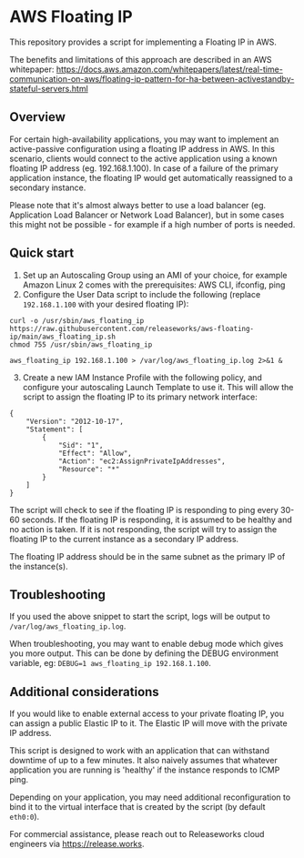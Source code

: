 # AWS Floating IP
This repository provides a script for implementing a Floating IP in AWS.

The benefits and limitations of this approach are described in an AWS whitepaper: https://docs.aws.amazon.com/whitepapers/latest/real-time-communication-on-aws/floating-ip-pattern-for-ha-between-activestandby-stateful-servers.html

## Overview
For certain high-availability applications, you may want to implement an active-passive configuration using a floating IP address in AWS. In this scenario, clients would connect to the active application using a known floating IP address (eg. 192.168.1.100). In case of a failure of the primary application instance, the floating IP would get automatically reassigned to a secondary instance.

Please note that it's almost always better to use a load balancer (eg. Application Load Balancer or Network Load Balancer), but in some cases this might not be possible - for example if a high number of ports is needed.

## Quick start
1. Set up an Autoscaling Group using an AMI of your choice, for example Amazon Linux 2 comes with the prerequisites: AWS CLI, ifconfig, ping
2. Configure the User Data script to include the following (replace `192.168.1.100` with your desired floating IP):
```
curl -o /usr/sbin/aws_floating_ip https://raw.githubusercontent.com/releaseworks/aws-floating-ip/main/aws_floating_ip.sh
chmod 755 /usr/sbin/aws_floating_ip

aws_floating_ip 192.168.1.100 > /var/log/aws_floating_ip.log 2>&1 &
```
3. Create a new IAM Instance Profile with the following policy, and configure your autoscaling Launch Template to use it. This will allow the script to assign the floating IP to its primary network interface:
```
{
    "Version": "2012-10-17",
    "Statement": [
        {
            "Sid": "1",
            "Effect": "Allow",
            "Action": "ec2:AssignPrivateIpAddresses",
            "Resource": "*"
        }
    ]
}
```

The script will check to see if the floating IP is responding to ping every 30-60 seconds. If the floating IP is responding, it is assumed to be healthy and no action is taken. If it is not responding, the script will try to assign the floating IP to the current instance as a secondary IP address.

The floating IP address should be in the same subnet as the primary IP of the instance(s).

## Troubleshooting
If you used the above snippet to start the script, logs will be output to `/var/log/aws_floating_ip.log`.

When troubleshooting, you may want to enable debug mode which gives you more output. This can be done by defining the DEBUG environment variable, eg: `DEBUG=1 aws_floating_ip 192.168.1.100`.

## Additional considerations
If you would like to enable external access to your private floating IP, you can assign a public Elastic IP to it. The Elastic IP will move with the private IP address.

This script is designed to work with an application that can withstand downtime of up to a few minutes. It also naively assumes that whatever application you are running is 'healthy' if the instance responds to ICMP ping.

Depending on your application, you may need additional reconfiguration to bind it to the virtual interface that is created by the script (by default `eth0:0`).

For commercial assistance, please reach out to Releaseworks cloud engineers via https://release.works.
